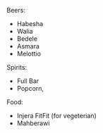 Beers:
- Habesha
- Walia
- Bedele
- Asmara
- Melottio

Spirits:
-  Full Bar
- Popcorn,

Food:
- Injera FitFit (for vegeterian)
- Mahberawi


